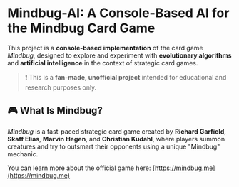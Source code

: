 # Mindbug-AI: A Console-Based AI for the Mindbug Card Game

This project is a **console-based implementation** of the card game *Mindbug*, designed to explore and experiment with **evolutionary algorithms** and **artificial intelligence** in the context of strategic card games.

> ❗ This is a **fan-made, unofficial project** intended for educational and research purposes only.

## 🎮 What Is Mindbug?

*Mindbug* is a fast-paced strategic card game created by **Richard Garfield**, **Skaff Elias**, **Marvin Hegen**, and **Christian Kudahl**, where players summon creatures and try to outsmart their opponents using a unique "Mindbug" mechanic.

You can learn more about the official game here: [https://mindbug.me](https://mindbug.me)
